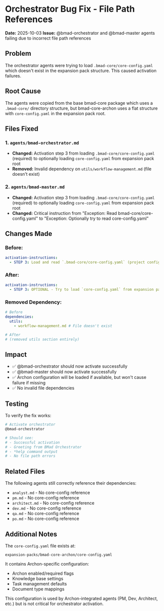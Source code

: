 # Orchestrator Bug Fix - File Path References

**Date:** 2025-10-03
**Issue:** @bmad-orchestrator and @bmad-master agents failing due to incorrect file path references

## Problem

The orchestrator agents were trying to load `.bmad-core/core-config.yaml` which doesn't exist in the expansion pack structure. This caused activation failures.

## Root Cause

The agents were copied from the base bmad-core package which uses a `.bmad-core/` directory structure, but bmad-core-archon uses a flat structure with `core-config.yaml` in the expansion pack root.

## Files Fixed

### 1. `agents/bmad-orchestrator.md`

- **Changed:** Activation step 3 from loading `.bmad-core/core-config.yaml` (required) to optionally loading `core-config.yaml` from expansion pack root
- **Removed:** Invalid dependency on `utils/workflow-management.md` (file doesn't exist)

### 2. `agents/bmad-master.md`

- **Changed:** Activation step 3 from loading `.bmad-core/core-config.yaml` (required) to optionally loading `core-config.yaml` from expansion pack root
- **Changed:** Critical instruction from "Exception: Read bmad-core/core-config.yaml" to "Exception: Optionally try to read core-config.yaml"

## Changes Made

### Before:

```yaml
activation-instructions:
  - STEP 3: Load and read `.bmad-core/core-config.yaml` (project configuration) before any greeting
```

### After:

```yaml
activation-instructions:
  - STEP 3: OPTIONAL - Try to load `core-config.yaml` from expansion pack root if available (for Archon config), but do NOT fail if missing
```

### Removed Dependency:

```yaml
# Before
dependencies:
  utils:
    - workflow-management.md # File doesn't exist

# After
# (removed utils section entirely)
```

## Impact

- ✅ @bmad-orchestrator should now activate successfully
- ✅ @bmad-master should now activate successfully
- ✅ Archon configuration will be loaded if available, but won't cause failure if missing
- ✅ No invalid file dependencies

## Testing

To verify the fix works:

```bash
# Activate orchestrator
@bmad-orchestrator

# Should see:
# - Successful activation
# - Greeting from BMad Orchestrator
# - *help command output
# - No file path errors
```

## Related Files

The following agents still correctly reference their dependencies:

- `analyst.md` - No core-config reference
- `pm.md` - No core-config reference
- `architect.md` - No core-config reference
- `dev.md` - No core-config reference
- `qa.md` - No core-config reference
- `po.md` - No core-config reference

## Additional Notes

The `core-config.yaml` file exists at:

```
expansion-packs/bmad-core-archon/core-config.yaml
```

It contains Archon-specific configuration:

- Archon enabled/required flags
- Knowledge base settings
- Task management defaults
- Document type mappings

This configuration is used by Archon-integrated agents (PM, Dev, Architect, etc.) but is not critical for orchestrator activation.
